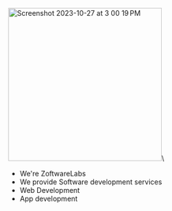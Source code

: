 <img width="311" alt="Screenshot 2023-10-27 at 3 00 19 PM" src="https://github.com/ZoftwareLabs/ZoftwareLabs/assets/149157501/6f6e35bc-a840-4975-8265-07c36d4439c5">\

+ We're ZoftwareLabs
+ We provide Software development services
+ Web Development 
+ App development
<!---
ZoftwareLabs/ZoftwareLabs is a ✨ special ✨ repository because its `README.md` (this file) appears on your GitHub profile.
You can click the Preview link to take a look at your changes.
--->
